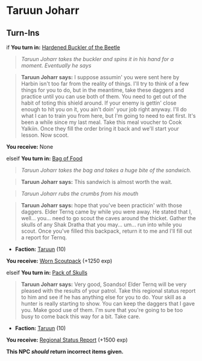 # Taruun Joharr

## Turn-Ins



if **You turn in:** [Hardened Buckler of the Beetle](/item/3466)


>*Taruun Joharr takes the buckler and spins it in his hand for a moment. Eventually he says*


>**Taruun Joharr says:** I suppose assumin' you were sent here by Harbin isn't too far from the reality of things. I'll try to think of a few things for you to do, but in the meantime, take these daggers and practice until you can use both of them. You need to get out of the habit of toting this shield around. If your enemy is gettin' close enough to hit you on it, you ain't doin' your job right anyway. I'll do what I can to train you from here, but I'm going to need to eat first. It's been a while since my last meal. Take this meal voucher to Cook Yalkiin. Once they fill the order bring it back and we'll start your lesson. Now scoot.


 **You receive:** None 

elseif **You turn in:** [Bag of Food](/item/5563)


>*Taruun Joharr takes the bag and takes a huge bite of the sandwich.*


>**Taruun Joharr says:** This sandwich is almost worth the wait.


>*Taruun Joharr rubs the crumbs from his mouth*


>**Taruun Joharr says:** hope that you've been practicin' with those daggers. Elder Ternq came by while you were away. He stated that I, well... you... need to go scout the caves around the thicket. Gather the skulls of any Shak Dratha that you may... um... run into while you scout. Once you've filled this backpack, return it to me and I'll fill out a report for Ternq.


* __Faction:__ [Taruun](/faction/1530) (10)


 **You receive:**  [Worn Scoutpack](/item/17607) (+1250 exp)

elseif **You turn in:** [Pack of Skulls](/item/5568)


>**Taruun Joharr says:** Very good, Soandso! Elder Ternq will be very pleased with the results of your patrol. Take this regional status report to him and see if he has anything else for you to do. Your skill as a hunter is really starting to show. You can keep the daggers that I gave you. Make good use of them. I'm sure that you're going to be too busy to come back this way for a bit. Take care.


* __Faction:__ [Taruun](/faction/1530) (10)


 **You receive:**  [Regional Status Report](/item/5564) (+1500 exp)

**This NPC *should* return incorrect items given.**
